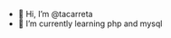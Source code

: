 - 👋 Hi, I’m @tacarreta
- 🌱 I’m currently learning php and mysql

<!---
tacarreta/tacarreta is a ✨ special ✨ repository because its `README.md` (this file) appears on your GitHub profile.
You can click the Preview link to take a look at your changes.
--->
